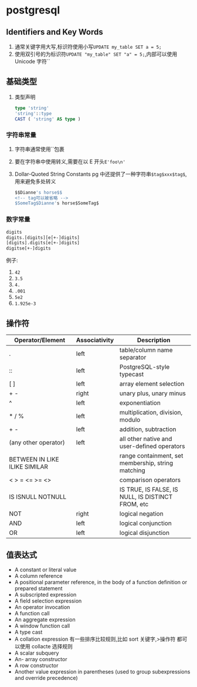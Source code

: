 # postgresql

## Identifiers and Key Words

1. 通常关键字用大写,标识符使用小写`UPDATE my_table SET a = 5;`
2. 使用双引号的为标识符`UPDATE "my_table" SET "a" = 5;`,内部可以使用 Unicode 字符``

## 基础类型

1. 类型声明

   ```sql
   type 'string'
   'string'::type
   CAST ( 'string' AS type )
   ```

### 字符串常量

1. 字符串通常使用``包裹
2. 要在字符串中使用转义,需要在以 E 开头`E'foo\n'`
3. Dollar-Quoted String Constants
   pg 中还提供了一种字符串`$tag$xxx$tag$`,用来避免多处转义

   ```sql
   $$Dianne's horse$$
   <!-- tag可以被省略 -->
   $SomeTag$Dianne's horse$SomeTag$
   ```

### 数字常量

```txt
digits
digits.[digits][e[+-]digits]
[digits].digits[e[+-]digits]
digitse[+-]digits
```

例子:

1. `42`
2. `3.5`
3. `4.`
4. `.001`
5. `5e2`
6. `1.925e-3`

## 操作符

| Operator/Element              | Associativity | Description                                        |
| ----------------------------- | ------------- | -------------------------------------------------- |
| .                             | left          | table/column name separator                        |
| ::                            | left          | PostgreSQL-style typecast                          |
| [ ]                           | left          | array element selection                            |
| + -                           | right         | unary plus, unary minus                            |
| ^                             | left          | exponentiation                                     |
| \* / %                        | left          | multiplication, division, modulo                   |
| + -                           | left          | addition, subtraction                              |
| (any other operator)          | left          | all other native and user-defined operators        |
| BETWEEN IN LIKE ILIKE SIMILAR |               | range containment, set membership, string matching |
| < > = <= >= <>                |               | comparison operators                               |
| IS ISNULL NOTNULL             |               | IS TRUE, IS FALSE, IS NULL, IS DISTINCT FROM, etc  |
| NOT                           | right         | logical negation                                   |
| AND                           | left          | logical conjunction                                |
| OR                            | left          | logical disjunction                                |

## 值表达式

- A constant or literal value
- A column reference
- A positional parameter reference, in the body of a function definition or prepared statement
- A subscripted expression
- A field selection expression
- An operator invocation
- A function call
- An aggregate expression
- A window function call
- A type cast
- A collation expression
  有一些排序比较规则,比如 sort 关键字,>操作符 都可以使用 collacte 选择规则
- A scalar subquery
- An- array constructor
- A row constructor
- Another value expression in parentheses (used to group subexpressions and override precedence)
